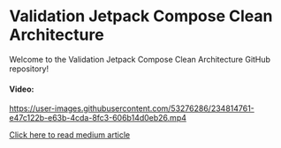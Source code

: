 # Validation Jetpack Compose Clean Architecture

Welcome to the Validation Jetpack Compose Clean Architecture GitHub repository!

#### Video:

https://user-images.githubusercontent.com/53276286/234814761-e47c122b-e63b-4cda-8fc3-606b14d0eb26.mp4

[Click here to read medium article](https://medium.com/@mohammadjoumani/input-validation-with-clean-architecture-in-jetpack-compose-4225e2e86397)
